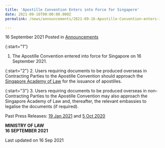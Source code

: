 ```yaml
---
title: 'Apostille Convention Enters into Force for Singapore'
date: 2021-09-16T00:00:00.000Z
permalink: /news/announcements/2021-09-16-Apostille-Convention-enters-into-force-for-Singapore

---
```


16 September 2021 Posted in [Announcements](/news/announcements)


{:start="1"}
1. The Apostille Convention entered into force for Singapore on 16 September 2021. 

{:start="2"}
2. Users requiring documents to be produced overseas in Contracting Parties to the Apostille Convention should  approach the <a href="https://legalisation.sal.sg/" target="new">Singapore Academy of Law</a> for the issuance of apostilles. 

{:start="3"}
3. Users requiring documents to be produced overseas in non-Contracting Parties to the Apostille Convention may also approach the Singapore Academy of Law and, thereafter, the relevant embassies to legalise the documents (if required).

Past Press Releases: [19 Jan 2021](/news/press-releases/2021-01-19-singapore-accedes-to-the-apostille-convention) and [5 Oct 2020](/news/press-releases/2020-10-05-facilitating-cross-border-use-of-public-documents-through-apostille-bill)

**MINISTRY OF LAW**
<br>**16 SEPTEMBER 2021**


<p class="right-side-updated">Last updated on 16 Sep 2021</p>
